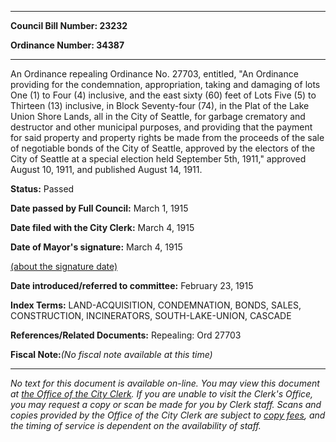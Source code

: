 

********

**Council Bill Number: 23232**
   
**Ordinance Number: 34387**
********

 An Ordinance repealing Ordinance No. 27703, entitled, "An Ordinance providing for the condemnation, appropriation, taking and damaging of lots One (1) to Four (4) inclusive, and the east sixty (60) feet of Lots Five (5) to Thirteen (13) inclusive, in Block Seventy-four (74), in the Plat of the Lake Union Shore Lands, all in the City of Seattle, for garbage crematory and destructor and other municipal purposes, and providing that the payment for said property and property rights be made from the proceeds of the sale of negotiable bonds of the City of Seattle, approved by the electors of the City of Seattle at a special election held September 5th, 1911," approved August 10, 1911, and published August 14, 1911.

**Status:** Passed
   
**Date passed by Full Council:** March 1, 1915
   
**Date filed with the City Clerk:** March 4, 1915
   
**Date of Mayor's signature:** March 4, 1915
   
[(about the signature date)](/~public/approvaldate.htm)
   
   
   
**Date introduced/referred to committee:** February 23, 1915
   
   
**Index Terms:** LAND-ACQUISITION, CONDEMNATION, BONDS, SALES, CONSTRUCTION, INCINERATORS, SOUTH-LAKE-UNION, CASCADE

**References/Related Documents:** Repealing: Ord 27703

**Fiscal Note:**_(No fiscal note available at this time)_
********

_No text for this document is available on-line. You may view this document at [the Office of the City Clerk](http://www.seattle.gov/leg/clerk/contactUs.htm). If you are unable to visit the Clerk's Office, you may request a copy or scan be made for you by Clerk staff. Scans and copies provided by the Office of the City Clerk are subject to [copy fees](http://clerk.seattle.gov/~public/clerkfees.htm), and the timing of service is dependent on the availability of staff._

